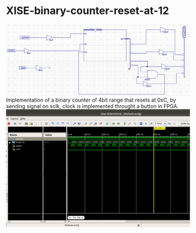 # XISE-binary-counter-reset-at-12
![img]( https://github.com/NikosMouzakitis/XISE-binary-counter-reset-at-12/blob/master/schem.png)
Implementation of a binary counter of 4bit range that resets at 0xC, by sending signal on sclk, clock is implemented throught a button in FPGA.
![img]( https://github.com/NikosMouzakitis/XISE-binary-counter-reset-at-12/blob/master/button.png)

